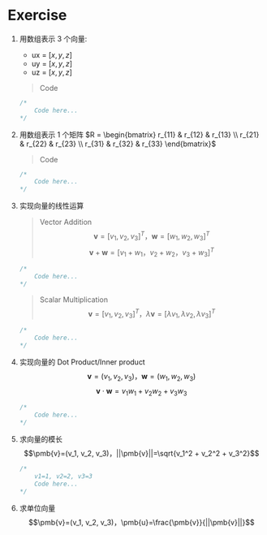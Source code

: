 &emsp;
# Exercise

1. 用数组表示 3 个向量: 
   - ux = $[x, y, z]$
   - uy = $[x, y, z]$
   - uz = $[x, y, z]$
    >Code
    ```c++
    /*
        Code here...
    */
    ```

2. 用数组表示 1 个矩阵 $R = \begin{bmatrix}
r_{11} & r_{12} & r_{13} \\
r_{21} & r_{22} & r_{23} \\
r_{31} & r_{32} & r_{33}
\end{bmatrix}$
    >Code
    ```c++
    /*
        Code here...
    */
    ``` 

1. 实现向量的线性运算
    >Vector Addition
    $$\pmb{v}=[v_1, v_2, v_3]^T，\pmb{w}=[w_1, w_2, w_3]^T$$
    $$\pmb{v} + \pmb{w}=[v_1+w_1， v_2+w_2， v_3+w_3]^T$$
    ```c++
    /*
        Code here...
    */
    ```

    >Scalar Multiplication
    $$\pmb{v}=[v_1, v_2, v_3]^T，\lambda\pmb{v}=[\lambda v_1, \lambda v_2, \lambda v_3]^T$$
    ```c++
    /*
        Code here...
    */
    ```

2. 实现向量的 Dot Product/Inner product
    $$\pmb{v}=(v_1, v_2, v_3)，\pmb{w}=(w_1, w_2, w_3)$$
    $$\pmb{v}\cdot\pmb{w}=v_1w_1 + v_2w_2+ v_3w_3$$
    ```c++
    /*
        Code here...
    */
    ```


5. 求向量的模长
    $$\pmb{v}=(v_1, v_2, v_3)，||\pmb{v}||=\sqrt{v_1^2 + v_2^2 + v_3^2}$$
    ```c++
    /*
        v1=1, v2=2, v3=3
        Code here...
    */
    ```

6. 求单位向量
    $$\pmb{v}=(v_1, v_2, v_3)，\pmb{u}=\frac{\pmb{v}}{||\pmb{v}||}$$

